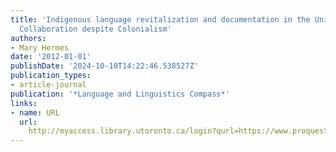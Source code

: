 ```yaml
---
title: 'Indigenous language revitalization and documentation in the United States:
  Collaboration despite Colonialism'
authors:
- Mary Hermes
date: '2012-01-01'
publishDate: '2024-10-10T14:22:46.538527Z'
publication_types:
- article-journal
publication: '*Language and Linguistics Compass*'
links:
- name: URL
  url: 
    http://myaccess.library.utoronto.ca/login?qurl=https://www.proquest.com/docview/1095457105?accountid=14771&bdid=38384&_bd=ZrGhXkSMgFWdLBksU5yGWur8Tt0%3D
---
```

